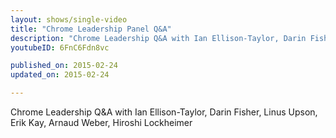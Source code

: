```yaml
---
layout: shows/single-video
title: "Chrome Leadership Panel Q&A"
description: "Chrome Leadership Q&A with Ian Ellison-Taylor, Darin Fisher, Linus Upson, Erik Kay, Arnaud Weber, Hiroshi Lockheimer"
youtubeID: 6FnC6Fdn8vc

published_on: 2015-02-24
updated_on: 2015-02-24

---
```


Chrome Leadership Q&A with Ian Ellison-Taylor, Darin Fisher, Linus Upson, Erik Kay, Arnaud Weber, Hiroshi Lockheimer
